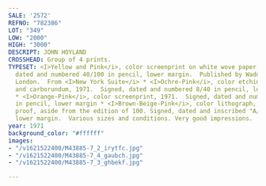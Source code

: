 ```yaml
---
SALE: '2572'
REFNO: "782386"
LOT: "349"
LOW: "2000"
HIGH: "3000"
DESCRIPT: JOHN HOYLAND
CROSSHEAD: Group of 4 prints.
TYPESET: <I>Yellow and Pink</i>, color screenprint on white wove paper, 1971.  Signed,
  dated and numbered 40/100 in pencil, lower margin.  Published by Waddington Graphics,
  London.  From <I>New York Suite</i> * <I>Ochre-Pink</i>, color etching, aquatint
  and carborundum, 1971.  Signed, dated and numbered 8/40 in pencil, lower margin
  * <I>Orange-Pink</i>, color screenprint, 1971.  Signed, dated and numbered 75/75
  in pencil, lower margin * <I>Brown-Beige-Pink</i>, color lithograph, 1975.  Artist's
  proof, aside from the edition of 100. Signed, dated and inscribed "A/P" in pencil,
  lower margin.  Various sizes and conditions. Very good impressions.
year: 1971
background_color: "#ffffff"
images:
- "/v1621522400/M43885-7_2_irytfc.jpg"
- "/v1621522400/M43885-7_4_gaubch.jpg"
- "/v1621522400/M43885-7_3_ghbekf.jpg"

---
```

